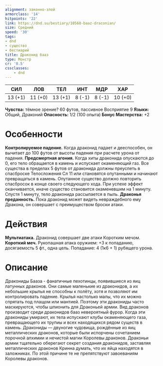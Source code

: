 ```yaml
---
alignment: законно-злой
armorclass: '14'
hitpoints: '22'
link: https://dnd.su/bestiary/10568-baaz-draconian/
size: Средний
speed: '30'
tags:
- dnd
- существо
- бестиарий
title: Драконид бааз
type: Монстр
cr: '0.5'
cssclasses:
    - dnd
---
```



| СИЛ | ЛОВ | ТЕЛ | ИНТ | МДР | ХАР |
|---|---|---|---|---|---|
| 13 (+1) | 11 (+0) | 13 (+1) | 8 (-1) | 8 (-1) | 10 (+0) |
**Чувства:** тёмное зрение? 60 футов, пассивное Восприятие 9
**Языки:** Общий, Драконий
**Опасность:** 1/2 (100 опыта)
**Бонус Мастерства:** +2


# Особенности
**Контролируемое падение.** Когда драконид падает и дееспособен, он вычитает до 100 футов от высоты падения при расчете урона от падения.
**Предсмертная агония.** Когда хиты драконида опускаются до 0, его тело обращается в камень и испускает окаменяющий газ. Все существа в пределах 5 футов от драконида должны преуспеть в спасброске Телосложения Сл 11 или становятся опутанными и начинают превращаться в камень. Опутанное существо должно повторить спасбросок в конце своего следующего хода. При успехе эффект оканчивается, иначе существо становится окаменевшим на 1 минуту. Спустя 1 минуту, тело драконида рассыпается в пыль.
**Драконья преданность.** Пока драконид может видеть невраждебного ему Дракона, он совершает с преимуществом броски атаки.


# Действия
**Мультиатака.** Драконид совершает две атаки Коротким мечом.
**Короткий меч.** Рукопашная атака оружием: +3 к попаданию, досягаемость 5 фт., одна цель. Попадание: 4 (1к6 + 1) рубящего урона.


# Описание
Дракониды Бааза - фанатичные пехотинцы, появившиеся из яиц латунных драконов. Они самые маленькие из драконидов, а их небольшие крылья не способны к полёту, хотя и позволяют им контролировать падение. Крылья настолько малы, что их можно спрятать под плащом или мантией. Поэтому эти дракониды часто маскируются, чтобы шпионить для Драконьей армии. Вид драконов производит среди драконидов бааз невероятный фурор. Когда эти дракониды умирают, их тела испускают клубы окаменяющего газа, превращающего их трупиы и всех находящихся рядом существ в камень. Дракониды — двуногие чудовища, рождённые из яиц металлических драконов, которые были испорчены сочетанием порочной алхимии и нечистой магии Королевы драконов. Драконьи армии тщательно оберегают секрет создания драконидов, заставляя металлических драконов Кринна думать, что их яйца находятся в заложниках. По этой причине те не препятствуют завоеваниям Королевы драконов.